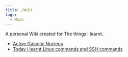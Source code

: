 ```yaml
---
title: /Wiki
tags:
  - Main
---
```

A personal Wiki created for The things i learnt.
- <a href="astronomy/Active Nucleus Galaxy.md">Active Galactic Nucleus</a>
- <a href="/tilbasiclinuxandssh2.md">Today i learnt:Linux commands and SSH commands</a>
